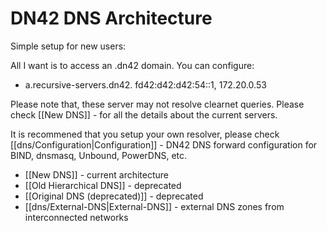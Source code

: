 # DN42 DNS Architecture

Simple setup for new users:

All I want is to access an .dn42 domain. You can configure:
* a.recursive-servers.dn42. fd42:d42:d42:54::1, 172.20.0.53

Please note that, these server may not resolve clearnet queries. Please check [[New DNS]] - for all the details about the current servers.

It is recommened that you setup your own resolver, please check [[dns/Configuration|Configuration]] - DN42 DNS forward configuration for BIND, dnsmasq, Unbound, PowerDNS, etc.

* [[New DNS]] - current architecture
* [[Old Hierarchical DNS]] - deprecated
* [[Original DNS (deprecated)]] - deprecated
* [[dns/External-DNS|External-DNS]] - external DNS zones from interconnected networks
